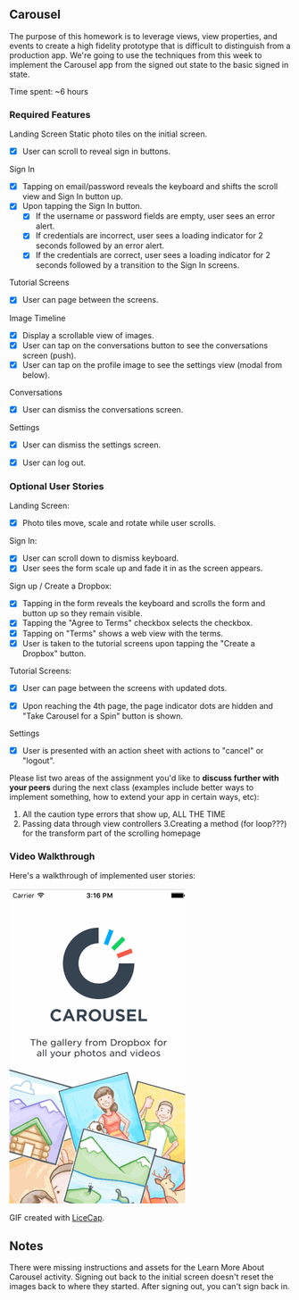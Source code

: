 ## Carousel

The purpose of this homework is to leverage views, view properties, and events to create a high fidelity prototype that is difficult to distinguish from a production app. We're going to use the techniques from this week to implement the Carousel app from the signed out state to the basic signed in state.

Time spent: ~6 hours

### Required Features

Landing Screen
Static photo tiles on the initial screen.
- [x] User can scroll to reveal sign in buttons.

Sign In
- [x] Tapping on email/password reveals the keyboard and shifts the scroll view and Sign In button up.
- [x] Upon tapping the Sign In button.
    - [x] If the username or password fields are empty, user sees an error alert.
    - [x] If credentials are incorrect, user sees a loading indicator for 2 seconds followed by an error alert.
    - [x] If the credentials are correct, user sees a loading indicator for 2 seconds followed by a transition to the Sign In screens.

Tutorial Screens
- [x] User can page between the screens.

Image Timeline
- [x] Display a scrollable view of images.
- [x] User can tap on the conversations button to see the conversations screen (push).
- [x] User can tap on the profile image to see the settings view (modal from below).

Conversations
- [x] User can dismiss the conversations screen.

Settings
- [x] User can dismiss the settings screen.
- [x] User can log out.


### Optional User Stories

Landing Screen:
- [x] Photo tiles move, scale and rotate while user scrolls.

Sign In:
- [x] User can scroll down to dismiss keyboard.
- [x] User sees the form scale up and fade it in as the screen appears.

Sign up / Create a Dropbox:
- [x] Tapping in the form reveals the keyboard and scrolls the form and button up so they remain visible.
- [x] Tapping the "Agree to Terms" checkbox selects the checkbox.
- [x] Tapping on "Terms" shows a web view with the terms.
- [x] User is taken to the tutorial screens upon tapping the "Create a Dropbox" button.

Tutorial Screens:
- [x] User can page between the screens with updated dots.
- [x] Upon reaching the 4th page, the page indicator dots are hidden and "Take Carousel for a Spin" button is shown.


Settings
- [x] User is presented with an action sheet with actions to "cancel" or "logout".


Please list two areas of the assignment you'd like to **discuss further with your peers** during the next class (examples include better ways to implement something, how to extend your app in certain ways, etc):

1. All the caution type errors that show up, ALL THE TIME
2. Passing data through view controllers
3.Creating a method (for loop???) for the transform part of the scrolling homepage


### Video Walkthrough 

Here's a walkthrough of implemented user stories:

![Video Walkthrough](https://github.com/daniellesimpson/Carousel/blob/master/SImpson_Carousel_2.gif)


GIF created with [LiceCap](http://www.cockos.com/licecap/).

## Notes

There were missing instructions and assets for the Learn More About Carousel activity.
Signing out back to the initial screen doesn't reset the images back to where they started. 
After signing out, you can't sign back in. 

